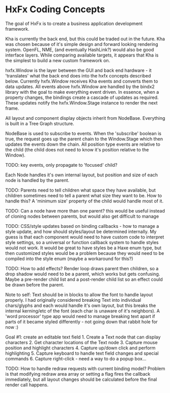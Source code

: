 # HxFx Coding Concepts

The goal of HxFx is to create a business application development framework.

Kha is currently the back end, but this could be traded out in the future. Kha was chosen because of it's simple design and forward looking rendering system. OpenFL, NME, (and eventually HashLink?) would also be good interface layers. While comparing available targets, it appears that Kha is the simplest to build a new custom framework on.

hxfx.Window is the layer between the GUI and back end hardware - it 'translates' what the back end does into the hxfx concepts described below. Currently hxfx.Window receives Kha events and converts them to data updates. All events above hxfx.Window are handled by the bindx2 library with the goal to make everything event driven. In essence, when a property changes, the bindings create a cascade of updates as required. These updates notify the hxfx.Window.Stage instance to render the next frame.

All layout and component display objects inherit from NodeBase. Everything is built in a Tree Graph structure.

NodeBase is used to subscribe to events. When the 'subscribe' boolean is true, the request goes up the parent chain to the Window.Stage which then updates the events down the chain. All position type events are relative to the child (the child does not need to know it's position relative to the Window).

TODO: key events, only propagate to 'focused' child?

Each Node handles it's own internal layout, but position and size of each node is handled by the parent.

TODO: Parents need to tell children what space they have available, but children sometimes need to tell a parent what size they want to be. How to handle this? A 'minimum size' property of the child would handle most of it.

TODO: Can a node have more than one parent? this would be useful instead of cloning nodes between parents, but would also get difficult to manage

TODO: CSS/style updates based on binding callbacks - how to manage a style update, and how should styles/layout be determined internally. My guess is that each component would need to have custom code to interpret style settings, so a universal or function callback system to handle styles would not work. It would be great to have styles be a Haxe enum type, but then customized styles would be a problem because they would need to be compiled into the style enum (maybe a workaround for this?)

TODO: How to add effects? Render loop draws parent then children, so a drop shadow would need to be a parent, which works but gets confusing. Maybe a pre-render child list and a post-render child list so an effect could be drawn before the parent.

Note to self: Text should be in blocks to allow the font to handle layout properly. I had originally considered breaking Text into individual chars/glyphs and each would handle it's own layout, but this breaks the internal kerning/etc of the font (each char is unaware of it's neighbors). A 'word processor' type app would need to manage breaking text apart if parts of it became styled differently - not going down that rabbit hole for now :)

Goal #1: create an editable text field
	1. Create a Text node that can display characters
	2. Get character locations of the Text node
	3. Capture mouse position and highlight characters
	4. Capture up/down click and perform highlighting
	5. Capture keyboard to handle text field changes and special commands
	6. Capture right-click - need a way to do a popup box...

TODO: How to handle redraw requests with current binding model? Problem is that modifying redraw area array or setting a flag fires the callback immediately, but all layout changes should be calculated before the final render call happens.